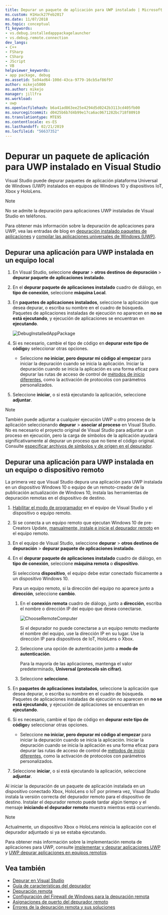 ```yaml
---
title: Depurar un paquete de aplicación para UWP instalado | Microsoft Docs
ms.custom: H1Hack27Feb2017
ms.date: 11/07/2018
ms.topic: conceptual
f1_keywords:
- vs.debug.installedapppackagelauncher
- vs.debug.remote.connection
dev_langs:
- C++
- FSharp
- CSharp
- JScript
- VB
helpviewer_keywords:
- app package, debug
ms.assetid: 5a94ad64-100d-43ca-9779-16cb5af86f97
author: mikejo5000
ms.author: mikejo
manager: jillfra
ms.workload:
- uwp
ms.openlocfilehash: b6a41ad863ee25e4294d5d0242b3113cd405fb00
ms.sourcegitcommit: d0425b6b7d4b99e17ca6ac0671282bc718f80910
ms.translationtype: MTE95
ms.contentlocale: es-ES
ms.lasthandoff: 02/21/2019
ms.locfileid: "56637352"
---
```

# <a name="debug-an-installed-uwp-app-package-in-visual-studio"></a>Depurar un paquete de aplicación para UWP instalado en Visual Studio

Visual Studio puede depurar paquetes de aplicación plataforma Universal de Windows (UWP) instalados en equipos de Windows 10 y dispositivos IoT, Xbox y HoloLens.

>[!NOTE]
>No se admite la depuración para aplicaciones UWP instaladas de Visual Studio en teléfonos.

Para obtener más información sobre la depuración de aplicaciones para UWP, vea las entradas de blog en [depuración instalado paquetes de aplicaciones](https://devblogs.microsoft.com/devops/updates-for-debugging-installed-app-packages-in-visual-studio-2015-update-2/) y [compilar las aplicaciones universales de Windows (UWP)](https://devblogs.microsoft.com/visualstudio/universal-windows-apps-targeting-windows-10-anniversary-sdk/).

## <a name="debug-an-installed-uwp-app-on-a-local-machine"></a>Depurar una aplicación para UWP instalada en un equipo local

1. En Visual Studio, seleccione **depurar** > **otros destinos de depuración** > **depurar paquete de aplicaciones instalado**.

1. En el **depurar paquete de aplicaciones instalado** cuadro de diálogo, en **tipo de conexión**, seleccione **máquina Local**.

1. En **paquetes de aplicaciones instalados**, seleccione la aplicación que desea depurar, o escriba su nombre en el cuadro de búsqueda. Paquetes de aplicaciones instaladas de ejecución no aparecen en **no se está ejecutando**, y ejecución de aplicaciones se encuentran en **ejecutando**.

   ![DebugInstalledAppPackage](../debugger/media/debug-installed-app-pkg.png "DebugInstalledAppPackage")

1. Si es necesario, cambie el tipo de código en **depurar este tipo de código**y seleccionar otras opciones.
   - Seleccione **no iniciar, pero depurar mi código al empezar** para iniciar la depuración cuando se inicia la aplicación. Iniciar la depuración cuando se inicia la aplicación es una forma eficaz para depurar las rutas de acceso de control de [métodos de inicio diferentes](/windows/uwp/xbox-apps/automate-launching-uwp-apps), como la activación de protocolos con parámetros personalizados.

1. Seleccione **iniciar**, o si está ejecutando la aplicación, seleccione **adjuntar**.

> [!NOTE]
> También puede adjuntar a cualquier ejecución UWP u otro proceso de la aplicación seleccionando **depurar** > **asociar al proceso** en Visual Studio. No es necesario el proyecto original de Visual Studio para adjuntar a un proceso en ejecución, pero la carga de símbolos de la aplicación ayudará significativamente al depurar un proceso que no tiene el código original. Consulte [especificar archivos de símbolos y de origen en el depurador](specify-symbol-dot-pdb-and-source-files-in-the-visual-studio-debugger.md).

## <a name="remote"></a> Depurar una aplicación para UWP instalada en un equipo o dispositivo remoto

La primera vez que Visual Studio depura una aplicación para UWP instalada en un dispositivo Windows 10 o equipo de un remoto-creador de la publicación actualización de Windows 10, instala las herramientas de depuración remotas en el dispositivo de destino.

1. [Habilitar el modo de programador](/windows/uwp/get-started/enable-your-device-for-development) en el equipo de Visual Studio y el dispositivo o equipo remoto.

1. Si se conecta a un equipo remoto que ejecutan Windows 10 de pre-Creators Update, [manualmente, instale e inicie el depurador remoto](../debugger/remote-debugging.md) en el equipo remoto.

1. En el equipo de Visual Studio, seleccione **depurar** > **otros destinos de depuración** > **depurar paquete de aplicaciones instalado**.

1. En el **depurar paquete de aplicaciones instalado** cuadro de diálogo, en **tipo de conexión**, seleccione **máquina remota** o **dispositivo**.

   Si selecciona **dispositivo**, el equipo debe estar conectado físicamente a un dispositivo Windows 10.

   Para un equipo remoto, si la dirección del equipo no aparece junto a **dirección**, seleccione **cambio**.

   1. En el **conexión remota** cuadro de diálogo, junto a **dirección**, escriba el nombre o dirección IP del equipo que desea conectarse.

      ![ChooseRemoteComputer](../debugger/media/debug-remote-app-pkg.png "ChooseRemoteComputer")

      Si el depurador no puede conectarse a un equipo remoto mediante el nombre del equipo, use la dirección IP en su lugar. Use la dirección IP para dispositivos de IoT, HoloLens o Xbox.
   1. Seleccione una opción de autenticación junto a **modo de autenticación**.

      Para la mayoría de las aplicaciones, mantenga el valor predeterminado, **Universal (protocolo sin cifrar)**.
   1. Seleccione **seleccione**.

1. En **paquetes de aplicaciones instalados**, seleccione la aplicación que desea depurar, o escriba su nombre en el cuadro de búsqueda. Paquetes de aplicaciones instaladas de ejecución no aparecen en **no se está ejecutando**, y ejecución de aplicaciones se encuentran en **ejecutando**.

1. Si es necesario, cambie el tipo de código en **depurar este tipo de código**y seleccionar otras opciones.
   - Seleccione **no iniciar, pero depurar mi código al empezar** para iniciar la depuración cuando se inicia la aplicación. Iniciar la depuración cuando se inicia la aplicación es una forma eficaz para depurar las rutas de acceso de control de [métodos de inicio diferentes](/windows/uwp/xbox-apps/automate-launching-uwp-apps), como la activación de protocolos con parámetros personalizados.

1. Seleccione **iniciar**, o si está ejecutando la aplicación, seleccione **adjuntar**.

Al iniciar la depuración de un paquete de aplicación instalada en un dispositivo conectado Xbox, HoloLens o IoT por primera vez, Visual Studio instala la versión correcta del depurador remoto para el dispositivo de destino. Instalar el depurador remoto puede tardar algún tiempo y el mensaje **iniciando el depurador remoto** muestra mientras está ocurriendo.

>[!NOTE]
>Actualmente, un dispositivo Xbox o HoloLens reinicia la aplicación con el depurador adjuntado si ya se estaba ejecutando.

Para obtener más información sobre la implementación remota de aplicaciones para UWP, consulte [implementar y depurar aplicaciones UWP](/windows/uwp/debug-test-perf/deploying-and-debugging-uwp-apps#advanced-remote-deployment-options) y [UWP depurar aplicaciones en equipos remotos](run-windows-store-apps-on-a-remote-machine.md).

## <a name="see-also"></a>Vea también

- [Depurar en Visual Studio](../debugger/index.md)
- [Guía de características del depurador](../debugger/debugger-feature-tour.md)
- [Depuración remota](../debugger/remote-debugging.md)
- [Configuración del Firewall de Windows para la depuración remota](../debugger/configure-the-windows-firewall-for-remote-debugging.md)
- [Asignaciones de puerto del depurador remoto](../debugger/remote-debugger-port-assignments.md)
- [Errores de la depuración remota y sus soluciones](../debugger/remote-debugging-errors-and-troubleshooting.md)